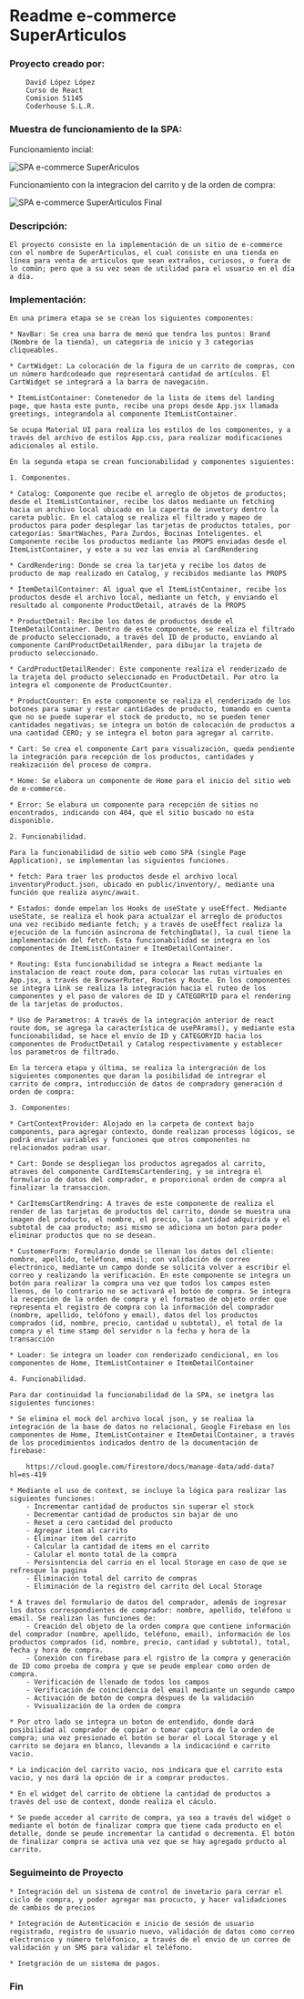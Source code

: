 # Readme e-commerce SuperArticulos

### Proyecto creado por:

        David López López 
        Curso de React
        Comision 51145
        Coderhouse S.L.R.

### Muestra de funcionamiento de la SPA:

Funcionamiento incial:

![SPA e-commerce SuperAriculos](/public/images/SuperArticulos.gif)

Funcionamiento con la integracion del carrito y de la orden de compra:

![SPA e-commerce SuperArticulos Final](/public/images/SuperArticulosLast.gif)

### Descripción:

    El proyecto consiste en la implementación de un sitio de e-commerce con el nombre de SuperArticulos, el cual consiste en una tienda en línea para venta de articulos que sean extraños, curiosos, o fuera de lo común; pero que a su vez sean de utilidad para el usuario en el día a día.

### Implementación:

    En una primera etapa se se crean los siguientes componentes:

    * NavBar: Se crea una barra de menú que tendra los puntos: Brand (Nombre de la tienda), un categoria de inicio y 3 categorias cliqueables.

    * CartWidget: La colocación de la figura de un carrito de compras, con un número hardcodeado que representará cantidad de artículos. El CartWidget se integrará a la barra de navegación.

    * ItemListContainer: Conetenedor de la lista de items del landing page, que hasta este punto, recibe una props desde App.jsx llamada greetings, integrandola al componente ItemListContainer.

    Se ocupa Material UI para realiza los estilos de los componentes, y a través del archivo de estilos App.css, para realizar modificaciones adicionales al estilo.

    En la segunda etapa se crean funcionabilidad y componentes siguientes:

    1. Componentes.
    
    * Catalog: Componente que recibe el arreglo de objetos de productos; desde el ItemListContainer, recibe los datos mediante un fetching hacia un archivo local ubicado en la caperta de invetory dentro la careta public. En el catalog se realiza el filtrado y mapeo de productos para poder desplegar las tarjetas de productos totales, por categorías: SmartWaches, Para Zurdos, Bocinas Inteligentes. el Componente recibe los productos mediante las PROPS enviadas desde el ItemListContainer, y este a su vez las envia al CardRendering
    
    * CardRendering: Donde se crea la tarjeta y recibe los datos de producto de map realizado en Catalog, y recibidos mediante las PROPS

    * ItemDetailContainer: Al igual que el ItemListContainer, recibe los productos desde el archivo local, mediante un fetch, y enviando el resultado al componente ProductDetail, através de la PROPS

    * ProductDetail: Recibe los datos de productos desde el ItemDetailContainer. Dentro de este componente, se realiza el filtrado de producto seleccionado, a través del ID de producto, enviando al componente CardProductDetailRender, para dibujar la trajeta de producto seleccionado.

    * CardProductDetailRender: Este componente realiza el renderizado de la trajeta del producto seleccionado en ProductDetail. Por otro la integra el componente de ProductCounter.

    * ProductCounter: En este componente se realiza el renderizado de los botones para sumar y restar cantidades de producto, tomando en cuenta que no se puede superar el stock de producto, no se pueden tener cantidades negativas; se integra un botón de colocación de productos a una cantidad CERO; y se integra el boton para agregar al carrito.

    * Cart: Se crea el componente Cart para visualización, queda pendiente la integración para recepción de los productos, cantidades y reakizaciión del proceso de compra.

    * Home: Se elabora un componente de Home para el inicio del sitio web de e-commerce.

    * Error: Se elabura un componente para recepción de sitios no encontrados, indicando con 404, que el sitio buscado no esta disponible.

    2. Funcionabilidad.
    
    Para la funcionabilidad de sitio web como SPA (single Page Application), se implementan las siguientes funciones.

    * fetch: Para traer los productos desde el archivo local inventoryProduct.json, ubicado en public/inventory/, mediante una función que realiza async/await.

    * Estados: donde empelan los Hooks de useState y useEffect. Mediante useState, se realiza el hook para actualzar el arreglo de productos una vez recibido mediante fetch; y a través de useEffect realiza la ejecución de la función asíncrona de fetchingData(), la cual tiene la implementación del fetch. Esta funcionabilidad se integra en los componentes de ItemListContainer e ItemDetailContainer.

    * Routing: Esta funcionabilidad se integra a React mediante la instalacion de react route dom, para colocar las rutas virtuales en App.jsx, a través de BrowserRuter, Routes y Route. En los componentes se integra Link se realiza la integración hacia el ruteo de los componentes y el paso de valores de ID y CATEGORYID para el rendering de la tarjetas de productos.

    * Uso de Parametros: A través de la integración anterior de react route dom, se agrega la característica de usePArams(), y mediante esta funcionabilidad, se hace el envío de ID y CATEGORYID hacia los componentes de ProductDetail y Catalog respectivamente y establecer los parametros de filtrado.

    En la tercera etapa y última, se realiza la intergración de los siguientes componentes que daran la posibilidad de intregrar el carrito de compra, introducción de datos de compradory generación d orden de compra:

    3. Componentes:
    
    * CartContextProvider: Alojado en la carpeta de context bajo components, para agregar contexto, donde realizan procesos lógicos, se podrá enviar variables y funciones que otros componentes no relacionados podran usar.

    * Cart: Donde se despliegan los productos agregados al carrito, atraves del componente CardItemsCartendering, y se intregra el formulario de datos del comprador, e proporcional orden de compra al finalizar la transaccion.

    * CarItemsCartRendring: A traves de este componente de realiza el render de las tarjetas de productos del carrito, donde se muestra una imagen del producto, el nombre, el precio, la cantidad adquirida y el subtotal de caa producto; asi mismo se adiciona un boton para poder eliminar productos que no se desean.

    * CustomerForm: Formulario donde se llenan los datos del cliente: nombre, apellido, teléfono, email; con validación de correo electrónico, mediante un campo donde se solicita volver a escribir el correo y realizando la verificación. En este componente se integra un botón para realizar la compra una vez que todos los campos esten llenos, de lo contrario no se activará el botón de compra. Se integra la recepción de la orden de compra y el formateo de objeto order que representa el registro de compra con la información del comprador (nombre, apellido, telófono y email), datos del los productos comprados (id, nombre, precio, cantidad u subtotal), el total de la compra y el time stamp del servidor n la fecha y hora de la transacción

    * Loader: Se integra un loader con renderizado condicional, en los componentes de Home, ItemListContainer e ItemDetailContainer

    4. Funcionabilidad.
    
    Para dar continuidad la funcionabilidad de la SPA, se inetgra las siguientes funciones:

    * Se elimina el mock del archivo local json, y se realiaa la integración de la base de datos no relacional, Google Firebase en los componentes de Home, ItemListContainer e ItemDetailContainer, a través de los procedimientos indicados dentro de la documentación de firebase:

        https://cloud.google.com/firestore/docs/manage-data/add-data?hl=es-419

    * Mediante el uso de context, se incluye la lógica para realizar las siguientes funciones:
        - Incrementar cantidad de productos sin superar el stock
        - Decrementar cantidad de productos sin bajar de uno
        - Reset a cero cantidad del producto
        - Agregar item al carrito
        - Eliminar item del carrito
        - Calcular la cantidad de items en el carrito
        - Calular el monto total de la compra
        - Persisntencia del carrio en el local Storage en caso de que se refresque la pagina
        - Eliminación total del carrito de compras 
        - Eliminación de la registro del carrito del Local Storage
    
    * A traves del formulario de datos del comprador, además de ingresar los datos correspondientes de comprador: nombre, apellido, teléfono u email. Se realizan las funciones de:
        - Creación del objeto de la orden compra que contiene información del comprador (nombre, apellido, teléfono, email), información de los productos comprados (id, nombre, precio, cantidad y subtotal), total, fecha y hora de compra.
        - Conexión con firebase para el rgistro de la compra y generación de ID como proeba de compra y que se peude emplear como orden de compra.
        - Verificación de llenado de todos los campos
        - Verificación de coincidencia del email mediante un segundo campo
        - Activación de botón de compra déspues de la validación
        - Vvisualización de la orden de compra
    
    * Por otro lado se integra un boton de entendido, donde dará posibilidad al comprador de copiar o tomar captura de la orden de compra; una vez presionado el botón se borar el Local Storage y el carrito se dejara en blanco, llevando a la indicaciónd e carrito vacio.

    * La indicación del carrito vacio, nos indicara que el carrito esta vacio, y nos dará la opción de ir a comprar productos.

    * En el widget del carrito de obtiene la cantidad de productos a través del uso de context, donde realiza el cáculo.

    * Se puede acceder al carrito de compra, ya sea a través del widget o mediante el botón de finalizar compra que tiene cada producto en el detalle, donde se peude incrementar la cantidad o decrementa. El botón de finalizar compra se activa una vez que se hay agregado prducto al carrito.

### Seguimeinto de Proyecto

    * Integración del un sistema de control de invetario para cerrar el ciclo de compra, y poder agregar mas procucto, y hacer validadciones de cambios de precios

    * Integración de Autenticación e inicio de sesión de usuario registrado, registro de usuario nuevo, validación de datos como correo electronico y número teléfonico, a través de el envio de un correo de validación y un SMS para validar el teléfono.

    * Inetgración de un sistema de pagos.

### Fin